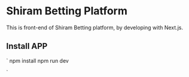 # Shiram Betting Platform

This is front-end of Shiram Betting platform, by developing with Next.js.

## Install APP

`
npm install
npm run dev

`

